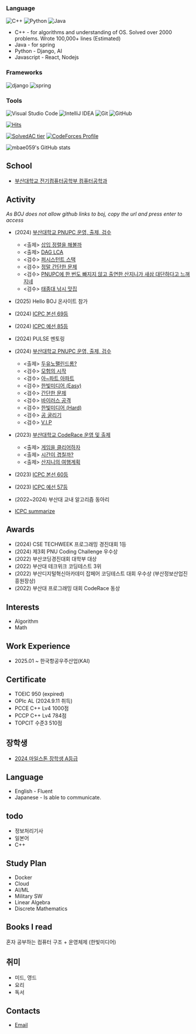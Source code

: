 
### Language
![C++](https://img.shields.io/badge/c++-%2300599C.svg?style=for-the-badge&logo=c%2B%2B&logoColor=white)
![Python](https://img.shields.io/badge/python-3670A0?style=for-the-badge&logo=python&logoColor=ffdd54)
![Java](https://img.shields.io/badge/java-%23ED8B00.svg?style=for-the-badge&logo=openjdk&logoColor=white)


- C++ - for algorithms and understanding of OS. Solved over 2000 problems.  Wrote 100,000+ lines (Estimated)
- Java - for spring
- Python - Django, AI
- Javascript - React, Nodejs



### Frameworks
![django](https://img.shields.io/badge/django-092E20.svg?&style=for-the-badge&logo=django&logoColor=white)
![spring](https://img.shields.io/badge/spring-70b42c.svg?&style=for-the-badge&logo=spring&logoColor=white)

### Tools
![Visual Studio Code](https://img.shields.io/badge/Visual%20Studio%20Code-0078d7.svg?style=for-the-badge&logo=visual-studio-code&logoColor=white)
![IntelliJ IDEA](https://img.shields.io/badge/IntelliJIDEA-000000.svg?style=for-the-badge&logo=intellij-idea&logoColor=white)
![Git](https://img.shields.io/badge/git-%23F05033.svg?style=for-the-badge&logo=git&logoColor=white)
![GitHub](https://img.shields.io/badge/github-%23121011.svg?style=for-the-badge&logo=github&logoColor=white)

[![Hits](https://hits.seeyoufarm.com/api/count/incr/badge.svg?url=https%3A%2F%2Fgithub.com%2Fmbae059&count_bg=%2379C83D&title_bg=%23242FB0&icon=&icon_color=%23E7E7E7&title=hits&edge_flat=false)](https://hits.seeyoufarm.com)

[![SolvedAC tier](http://mazassumnida.wtf/api/v2/generate_badge?boj=mbae059)](https://solved.ac/mbae059)
[![CodeForces Profile](https://cf.leed.at?id=mbae059)](https://codeforces.com/profile/mbae059)

![mbae059's GitHub stats](https://github-readme-stats.vercel.app/api?username=mbae059&show_icons=true&theme=radical)

School
-------
- [부산대학교 전기컴퓨터공학부 컴퓨터공학과](https://cse.pusan.ac.kr/)


Activity
--------
_As BOJ does not allow github links to boj, copy the url and press enter to access_

 * (2024) [부산대학교 PNUPC 운영, 출제, 검수](https://www.acmicpc.net/contest/view/1110)
   * <출제> [삽입 정렬을 해볼까](https://www.acmicpc.net/problem/33846)
   * <출제> [DAG LCA](https://www.acmicpc.net/problem/33851)
   * <검수> [퍼시스턴트 스택](https://www.acmicpc.net/problem/33848)
   * <검수> [정말 간단한 문제](https://www.acmicpc.net/problem/33849)
   * <검수> [PNUPC에 한 번도 빠지지 않고 출연한 산지니가 새삼 대단하다고 느껴지네](https://www.acmicpc.net/problem/33845)
   * <검수> [태종대 낚시 맛집](https://www.acmicpc.net/problem/33847)

 * (2025) Hello BOJ 온사이트 참가
 * (2024) [ICPC 본선 69등](http://static.icpckorea.net/2024/regional/scoreboard/)
 * (2024) [ICPC 예선 85등](http://static.icpckorea.net/2024/first_round/scoreboard_10282200/)
 * (2024) PULSE 멘토링
 * (2024) [부산대학교 PNUPC 운영, 출제, 검수](https://www.acmicpc.net/contest/view/1267)
   * <출제> [두유노팰린드롬?](https://www.acmicpc.net/problem/31794)
   * <검수> [모험의 시작](https://www.acmicpc.net/problem/31789)
   * <검수> [아~파트 아파트](https://www.acmicpc.net/problem/31797)
   * <검수> [한빛미디어 (Easy)](https://www.acmicpc.net/problem/31796)
   * <검수> [간단한 문제](https://www.acmicpc.net/problem/31790)
   * <검수> [바이러스 공격](https://www.acmicpc.net/problem/31791)
   * <검수> [한빛미디어 (Hard)](https://www.acmicpc.net/problem/31792)
   * <검수> [공 굴리기](https://www.acmicpc.net/problem/31793)
   * <검수> [V.I.P](https://www.acmicpc.net/problem/31795)

 * (2023) [부산대학교 CodeRace 운영 및 출제](https://www.acmicpc.net/contest/view/994)
   * <출제> [게임을 클리어하자](https://www.acmicpc.net/problem/28017)
   * <출제> [시간이 겹칠까?](https://www.acmicpc.net/problem/28018) 
   * <출제> [산지니의 여행계획](https://www.acmicpc.net/problem/28019) 
- (2023) [ICPC 본선 60등](http://static.icpckorea.net/2023/regional/scoreboard/)
- (2023) [ICPC 예선 57등](http://static.icpckorea.net/2023/first_round/scoreboard/)

- (2022~2024) 부산대 교내 알고리즘 동아리

- [ICPC summarize](https://icpc.global/ICPCID/RGIZUFGXTHI8)


Awards
------

- (2024) CSE TECHWEEK 프로그래밍 경진대회 1등
- (2024) 제3회 PNU Coding Challenge 우수상
- (2022) 부산코딩경진대회 대학부 대상
- (2022) 부산대 테크위크 코딩테스트 3위
- (2022) 부산디지털혁신아카데미 잡페어 코딩테스트 대회 우수상 (부산정보산업진흥원장상)
- (2022) 부산대 프로그래밍 대회 CodeRace 동상

  
Interests
---------
- Algorithm
- Math

Work Experience
-----
- 2025.01 ~ 한국항공우주산업(KAI)

Certificate
---------
- TOEIC 950 (expired)
- OPIc AL (2024.9.11 취득)
- PCCE C++ Lv4 1000점
- PCCP C++ Lv4 784점
- TOPCIT 수준3 510점


장학생
-----
- [2024 마일스톤 장학생 A등급](https://cse.pusan.ac.kr/cse/14651/subview.do?enc=Zm5jdDF8QEB8JTJGYmJzJTJGY3NlJTJGMjYwNSUyRjE2OTU1NTclMkZhcnRjbFZpZXcuZG8lM0ZiYnNPcGVuV3JkU2VxJTNEJTI2aXNWaWV3TWluZSUzRGZhbHNlJTI2c3JjaENvbHVtbiUzRCUyNnBhZ2UlM0QyJTI2c3JjaFdyZCUzRCUyNnJnc0JnbmRlU3RyJTNEJTI2YmJzQ2xTZXElM0QlMjZwYXNzd29yZCUzRCUyNnJnc0VuZGRlU3RyJTNEJTI2)

Language
---
- English - Fluent
- Japanese - Is able to communicate.

todo
----
- 정보처리기사
- 일본어
- C++

Study Plan
-------------
- Docker
- Cloud
- AI/ML
- Military SW
- Linear Algebra
- Discrete Mathematics

Books I read
------------
혼자 공부하는 컴퓨터 구조 + 운영체제 (한빛미디어)

취미
---
- 미드, 영드
- 요리
- 독서

Contacts
----
- [Email](mailto:mbae059@gmail.com)
